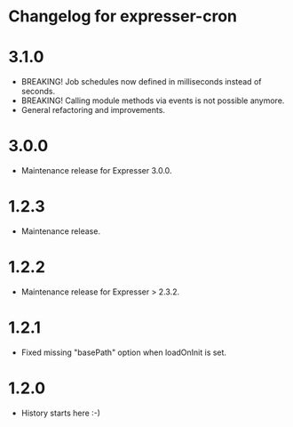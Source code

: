 # Changelog for expresser-cron

3.1.0
=====
* BREAKING! Job schedules now defined in milliseconds instead of seconds.
* BREAKING! Calling module methods via events is not possible anymore.
* General refactoring and improvements.

3.0.0
=====
* Maintenance release for Expresser 3.0.0.

1.2.3
=====
* Maintenance release.

1.2.2
=====
* Maintenance release for Expresser > 2.3.2.

1.2.1
=====
* Fixed missing "basePath" option when loadOnInit is set.

1.2.0
=====
* History starts here :-)
